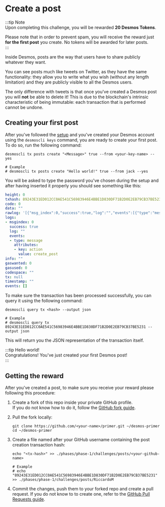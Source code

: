 # Create a post
:::tip Note  
Upon completing this challenge, you will be rewarded **20 Desmos Tokens**. 
  
Please note that in order to prevent spam, you will receive the reward just **for the first post** you create. No tokens will be awarded for later posts.  
:::

Inside Desmos, posts are the way that users have to share publicly whatever they want. 

You can see posts much like tweets on Twitter, as they have the same functionality: they allow you to write what you wish (without any length limitation) and they are publicly visible to all the Desmos users.  

The only difference with tweets is that once you've created a Desmos post you will **not** be able to delete it! This is due to the blockchain's intrinsic characteristic of being immutable: each transaction that is performed cannot be undone.      

## Creating your first post
After you've followed the [setup](../setup/README.md) and you've created your Desmos account using the `desmoscli keys` command, you are ready to create your first post. To do so, run the following command: 

```shell
desmoscli tx posts create "<Message>" true --from <your-key-name> --yes 

# Example
# desmoscli tx posts create "Hello world!" true --from jack --yes
```

You will be asked to type the password you've chosen during the setup and after having inserted it properly you should see something like this: 

```yml
height: 0
txhash: 89243E31ED012CC0AE541C56983946E4BBE1D830DF71B2D0E2EB79CB37BE5231
code: 0
data: ""
rawlog: '[{"msg_index":0,"success":true,"log":"","events":[{"type":"message","attributes":[{"key":"action","value":"create_post"}]}]}]'
logs:
- msgindex: 0
  success: true
  log: ""
  events:
  - type: message
    attributes:
    - key: action
      value: create_post
info: ""
gaswanted: 0
gasused: 0
codespace: ""
tx: null
timestamp: ""
events: []
```

To make sure the transaction has been processed successfully, you can query it using the following command: 

```shell
desmoscli query tx <hash> --output json

# Example
# desmoscli query tx 89243E31ED012CC0AE541C56983946E4BBE1D830DF71B2D0E2EB79CB37BE5231 --output json
``` 

This will return you the JSON representation of the transaction itself.

:::tip Hello world!  
Congratulations! You've just created your first Desmos post!   
::: 

## Getting the reward 
After you've created a post, to make sure you receive your reward please following this procedure: 

1. Create a fork of this repo inside your private GitHub profile.  
   If you do not know how to do it, follow the [GitHub fork guide](https://help.github.com/en/github/getting-started-with-github/fork-a-repo).

2. Pull the fork locally:  
   ```shell
   git clone https://github.com/<your-name>/primer.git ~/desmos-primer
   cd ~/desmos-primer
   ```

3. Create a file named after your GitHub username containing the post creation transaction hash:  
   ```shell
   echo "<tx-hash>" >> ./phases/phase-1/challenges/posts/<your-github-name>
   
   # Example
   # echo "89243E31ED012CC0AE541C56983946E4BBE1D830DF71B2D0E2EB79CB37BE5231" >> ./phases/phase-1/challenges/posts/RiccardoM
   ```

4. Commit the changes, push them to your forked repo and create a pull request. If you do not know to to create one, refer to the [GitHub Pull Requests guide](https://help.github.com/en/github/collaborating-with-issues-and-pull-requests/creating-a-pull-request).